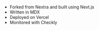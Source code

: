 - Forked from Nextra and built using Next.js
- Written in MDX
- Deployed on Vercel
- Monitored with Checkly